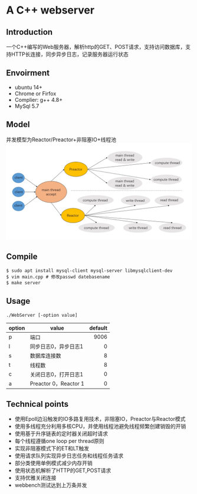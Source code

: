 # A C++ webserver

## Introduction  

一个C++编写的Web服务器，解析http的GET、POST请求，支持访问数据库，支持HTTP长连接，同步异步日志，记录服务器运行状态

## Envoirment
* ubuntu 14+
* Chrome or Firfox
* Complier: g++ 4.8+
* MySql 5.7

## Model

并发模型为Reactor/Preactor+非阻塞IO+线程池![cloc](./root/frame.jpg)

## Compile
    $ sudo apt install mysql-client mysql-server libmysqlclient-dev
	$ vim main.cpp # 修改passwd datebasename
    $ make server

## Usage

	./WebServer [-option value]
| option | value | default|
| :- | - | -: |
| p | 端口 | 9006 | 
| l | 同步日志0，异步日志1 | 0 |
| s | 数据库连接数 | 8 |
| t | 线程数 | 8|
| c | 关闭日志0，打开日志1 | 0|
| a | Preactor 0，Reactor 1 |0|

## Technical points
* 使用Epoll边沿触发的IO多路复用技术，非阻塞IO，Preactor与Reactor模式
* 使用多线程充分利用多核CPU，并使用线程池避免线程频繁创建销毁的开销
* 使用基于升序链表的定时器关闭超时请求
* 每个线程遵循one loop per thread原则
* 实现非阻塞模式下的ET和LT触发
* 使用请求队列实现异步日志任务和线程任务请求
* 部分类使用单例模式减少内存开销
* 使用状态机解析了HTTP的GET,POST请求
* 支持优雅关闭连接
* webbench测试达到上万条并发
